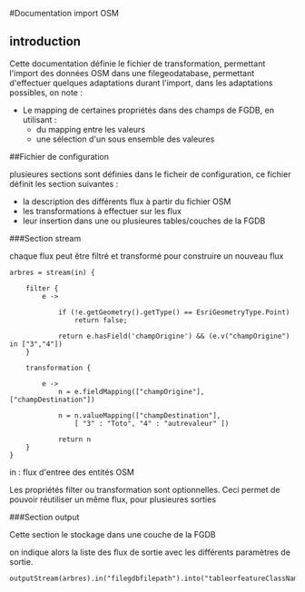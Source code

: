 #Documentation import OSM

## introduction

Cette documentation définie le fichier de transformation, permettant l'import des données OSM dans une filegeodatabase, permettant d'effectuer quelques adaptations durant l'import, dans les adaptations possibles, on note :

- Le mapping de certaines propriétés dans des champs de FGDB, en utilisant :
	- du mapping entre les valeurs
	- une sélection d'un sous ensemble des valeures


##Fichier de configuration

plusieures sections sont définies dans le ficheir de configuration, ce fichier définit les section suivantes :

- la description des différents flux à partir du fichier OSM
- les transformations à effectuer sur les flux
- leur insertion dans une ou plusieures tables/couches de la FGDB


###Section stream

chaque flux peut être filtré et transformé pour construire un nouveau flux

	arbres = stream(in) {
		
		filter { 
			e ->

				if (!e.getGeometry().getType() == EsriGeometryType.Point)
					return false;

				return e.hasField('champOrigine') && (e.v("champOrigine") in ["3","4"])
		}

		transformation {

			e -> 
				n = e.fieldMapping(["champOrigine"],	["champDestination"])
			
				n = n.valueMapping(["champDestination"], 
					[ "3" : "Toto", "4" : "autrevaleur" ])

				return n
		}
	}

in : flux d'entree des entités OSM

Les propriétés filter ou transformation sont optionnelles. Ceci permet de pouvoir réutiliser un même flux, pour plusieures sorties


###Section output  
 

Cette section le stockage dans une couche de la FGDB

on indique alors la liste des flux de sortie avec les différents paramètres de sortie.

	outputStream(arbres).in("filegdbfilepath").into("tableorfeatureClassName").withStructure(tableStructure)

